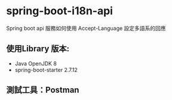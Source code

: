 # spring-boot-i18n-api

Spring boot api 服務如何使用 Accept-Language 設定多語系的回應

## 使用Library 版本:
- Java OpenJDK 8
- spring-boot-starter 2.7.12

## 測試工具：Postman

